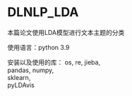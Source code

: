 # DLNLP_LDA
本篇论文使用LDA模型进行文本主题的分类

使用语言：python 3.9

安装以及使用的库：
os, 
re, 
jieba,  
pandas, 
numpy,  
sklearn,  
pyLDAvis
